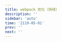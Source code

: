 ```yaml
---
title: webpack 优化（持续）
description: ''
sidebar: 'auto'
time: '2119-05-01'
prev: ''
next: ''
---
```




